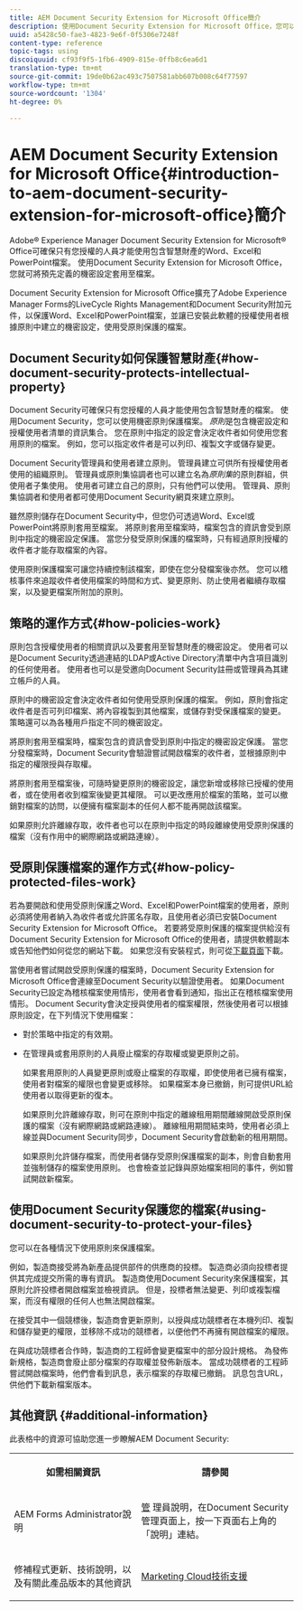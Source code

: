 ```yaml
---
title: AEM Document Security Extension for Microsoft Office簡介
description: 使用Document Security Extension for Microsoft Office，您可以將預先定義的機密設定套用至Microsoft Office檔案。
uuid: a5428c50-fae3-4823-9e6f-0f5306e7248f
content-type: reference
topic-tags: using
discoiquuid: cf93f9f5-1fb6-4909-815e-0ffb8c6ea6d1
translation-type: tm+mt
source-git-commit: 19de0b62ac493c7507581abb607b008c64f77597
workflow-type: tm+mt
source-wordcount: '1304'
ht-degree: 0%

---
```



# AEM Document Security Extension for Microsoft Office{#introduction-to-aem-document-security-extension-for-microsoft-office}簡介

Adobe® Experience Manager Document Security Extension for Microsoft® Office可確保只有您授權的人員才能使用包含智慧財產的Word、Excel和PowerPoint檔案。 使用Document Security Extension for Microsoft Office，您就可將預先定義的機密設定套用至檔案。

Document Security Extension for Microsoft Office擴充了Adobe Experience Manager Forms的LiveCycle Rights Management和Document Security附加元件，以保護Word、Excel和PowerPoint檔案，並讓已安裝此軟體的授權使用者根據原則中建立的機密設定，使用受原則保護的檔案。

## Document Security如何保護智慧財產{#how-document-security-protects-intellectual-property}

Document Security可確保只有您授權的人員才能使用包含智慧財產的檔案。 使用Document Security，您可以使用機密原則保護檔案。 *原則*&#x200B;是包含機密設定和授權使用者清單的資訊集合。 您在原則中指定的設定會決定收件者如何使用您套用原則的檔案。 例如，您可以指定收件者是可以列印、複製文字或儲存變更。

Document Security管理員和使用者建立原則。 管理員建立可供所有授權使用者使用的組織原則。 管理員或原則集協調者也可以建立名為&#x200B;*原則集*&#x200B;的原則群組，供使用者子集使用。 使用者可建立自己的原則，只有他們可以使用。 管理員、原則集協調者和使用者都可使用Document Security網頁來建立原則。

雖然原則儲存在Document Security中，但您仍可透過Word、Excel或PowerPoint將原則套用至檔案。 將原則套用至檔案時，檔案包含的資訊會受到原則中指定的機密設定保護。 當您分發受原則保護的檔案時，只有經過原則授權的收件者才能存取檔案的內容。

使用原則保護檔案可讓您持續控制該檔案，即使在您分發檔案後亦然。 您可以稽核事件來追蹤收件者使用檔案的時間和方式、變更原則、防止使用者繼續存取檔案，以及變更檔案所附加的原則。

## 策略的運作方式{#how-policies-work}

原則包含授權使用者的相關資訊以及要套用至智慧財產的機密設定。 使用者可以是Document Security透過連結的LDAP或Active Directory清單中內含項目識別的任何使用者。 使用者也可以是受邀向Document Security註冊或管理員為其建立帳戶的人員。

原則中的機密設定會決定收件者如何使用受原則保護的檔案。 例如，原則會指定收件者是否可列印檔案、將內容複製到其他檔案，或儲存對受保護檔案的變更。 策略還可以為各種用戶指定不同的機密設定。

將原則套用至檔案時，檔案包含的資訊會受到原則中指定的機密設定保護。 當您分發檔案時，Document Security會驗證嘗試開啟檔案的收件者，並根據原則中指定的權限授與存取權。

將原則套用至檔案後，可隨時變更原則的機密設定，讓您新增或移除已授權的使用者，或在使用者收到檔案後變更其權限。 可以更改應用於檔案的策略，並可以撤銷對檔案的訪問，以便擁有檔案副本的任何人都不能再開啟該檔案。

如果原則允許離線存取，收件者也可以在原則中指定的時段離線使用受原則保護的檔案（沒有作用中的網際網路或網路連線）。

## 受原則保護檔案的運作方式{#how-policy-protected-files-work}

若為要開啟和使用受原則保護之Word、Excel和PowerPoint檔案的使用者，原則必須將使用者納入為收件者或允許匿名存取，且使用者必須已安裝Document Security Extension for Microsoft Office。 若要將受原則保護的檔案提供給沒有Document Security Extension for Microsoft Office的使用者，請提供軟體副本或告知他們如何從您的網站下載。 如果您沒有安裝程式，則可從[下載頁面](https://www.adobe.com/products/livecycle/rightsmanagement/extension/downloads.html)下載。

當使用者嘗試開啟受原則保護的檔案時，Document Security Extension for Microsoft Office會連線至Document Security以驗證使用者。 如果Document Security已設定為稽核檔案使用情形，使用者會看到通知，指出正在稽核檔案使用情形。 Document Security會決定授與使用者的檔案權限，然後使用者可以根據原則設定，在下列情況下使用檔案：

* 對於策略中指定的有效期。
* 在管理員或套用原則的人員廢止檔案的存取權或變更原則之前。

   如果套用原則的人員變更原則或廢止檔案的存取權，即使使用者已擁有檔案，使用者對檔案的權限也會變更或移除。 如果檔案本身已撤銷，則可提供URL給使用者以取得更新的復本。

   如果原則允許離線存取，則可在原則中指定的離線租用期間離線開啟受原則保護的檔案（沒有網際網路或網路連線）。 離線租用期間結束時，使用者必須上線並與Document Security同步，Document Security會啟動新的租用期間。

   如果原則允許儲存檔案，而使用者儲存受原則保護檔案的副本，則會自動套用並強制儲存的檔案使用原則。 也會檢查並記錄與原始檔案相同的事件，例如嘗試開啟新檔案。

## 使用Document Security保護您的檔案{#using-document-security-to-protect-your-files}

您可以在各種情況下使用原則來保護檔案。

例如，製造商接受將為新產品提供部件的供應商的投標。 製造商必須向投標者提供其完成提交所需的專有資訊。 製造商使用Document Security來保護檔案，其原則允許投標者開啟檔案並檢視資訊。 但是，投標者無法變更、列印或複製檔案，而沒有權限的任何人也無法開啟檔案。

在接受其中一個競標後，製造商會更新原則，以授與成功競標者在本機列印、複製和儲存變更的權限，並移除不成功的競標者，以便他們不再擁有開啟檔案的權限。

在與成功競標者合作時，製造商的工程師會變更檔案中的部分設計規格。 為發佈新規格，製造商會廢止部分檔案的存取權並發佈新版本。 當成功競標者的工程師嘗試開啟檔案時，他們會看到訊息，表示檔案的存取權已撤銷。 訊息包含URL，供他們下載新檔案版本。

## 其他資訊 {#additional-information}

此表格中的資源可協助您進一步瞭解AEM Document Security:

<table >
 <tbody>
  <tr>
   <th><p>如需相關資訊</p> </th>
   <th><p>請參閱</p> </th>
  </tr>
  <tr>
   <td><p>AEM Forms Administrator說明</p> </td>
   <td><p><a href="http://www.adobe.com/go/learn_aemforms_admin_65">管</a> 理員說明，在Document Security管理頁面上，按一下頁面右上角的「說明」連結。</p> </td>
  </tr>
  <tr>
   <td><p>修補程式更新、技術說明，以及有關此產品版本的其他資訊</p> </td>
   <td><p><a href="https://helpx.adobe.com/tw/marketing-cloud/contact-support.html">Marketing Cloud技術支援</a></p> </td>
  </tr>
 </tbody>
</table>

